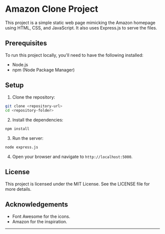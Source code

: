 
# Amazon Clone Project

This project is a simple static web page mimicking the Amazon homepage using HTML, CSS, and JavaScript. It also uses Express.js to serve the files.

## Prerequisites

To run this project locally, you'll need to have the following installed:

- Node.js
- npm (Node Package Manager)

## Setup

1. Clone the repository:

```bash
git clone <repository-url>
cd <repository-folder>
```

2. Install the dependencies:

```bash
npm install
```

3. Run the server:

```bash
node express.js
```

4. Open your browser and navigate to `http://localhost:5000`.



## License

This project is licensed under the MIT License. See the LICENSE file for more details.

## Acknowledgements

- Font Awesome for the icons.
- Amazon for the inspiration.

---
